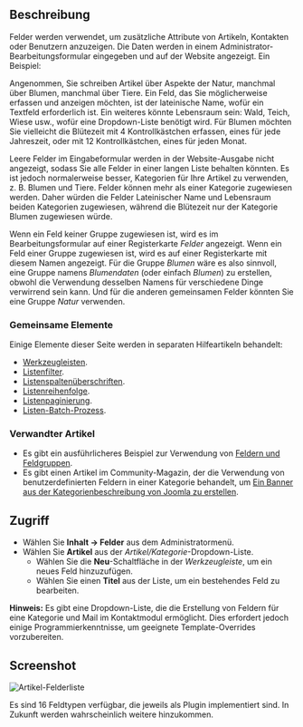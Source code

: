 <!-- Filename: Help4.x:Component:_Fields / Display title: Komponente: Felder -->

## Beschreibung

Felder werden verwendet, um zusätzliche Attribute von Artikeln, Kontakten oder Benutzern anzuzeigen. Die Daten werden in einem Administrator-Bearbeitungsformular eingegeben und auf der Website angezeigt. Ein Beispiel:

Angenommen, Sie schreiben Artikel über Aspekte der Natur, manchmal über Blumen, manchmal über Tiere. Ein Feld, das Sie möglicherweise erfassen und anzeigen möchten, ist der lateinische Name, wofür ein Textfeld erforderlich ist. Ein weiteres könnte Lebensraum sein: Wald, Teich, Wiese usw., wofür eine Dropdown-Liste benötigt wird. Für Blumen möchten Sie vielleicht die Blütezeit mit 4 Kontrollkästchen erfassen, eines für jede Jahreszeit, oder mit 12 Kontrollkästchen, eines für jeden Monat.

Leere Felder im Eingabeformular werden in der Website-Ausgabe nicht angezeigt, sodass Sie alle Felder in einer langen Liste behalten könnten. Es ist jedoch normalerweise besser, Kategorien für Ihre Artikel zu verwenden, z. B. Blumen und Tiere. Felder können mehr als einer Kategorie zugewiesen werden. Daher würden die Felder Lateinischer Name und Lebensraum beiden Kategorien zugewiesen, während die Blütezeit nur der Kategorie Blumen zugewiesen würde.

Wenn ein Feld keiner Gruppe zugewiesen ist, wird es im Bearbeitungsformular auf einer Registerkarte *Felder* angezeigt. Wenn ein Feld einer Gruppe zugewiesen ist, wird es auf einer Registerkarte mit diesem Namen angezeigt. Für die Gruppe *Blumen* wäre es also sinnvoll, eine Gruppe namens *Blumendaten* (oder einfach *Blumen*) zu erstellen, obwohl die Verwendung desselben Namens für verschiedene Dinge verwirrend sein kann. Und für die anderen gemeinsamen Felder könnten Sie eine Gruppe *Natur* verwenden.

### Gemeinsame Elemente

Einige Elemente dieser Seite werden in separaten Hilfeartikeln behandelt:

* [Werkzeugleisten](jdocmanual?article=help/common-elements/toolbars).
* [Listenfilter](jdocmanual?article=help/common-elements/list-filters).
* [Listenspaltenüberschriften](jdocmanual?article=help/common-elements/list-column-headers).
* [Listenreihenfolge](jdocmanual?article=help/common-elements/list-ordering).
* [Listenpaginierung](jdocmanual?article=help/common-elements/list-pagination).
* [Listen-Batch-Prozess](jdocmanual?article=help/common-elements/list-batch-process).

### Verwandter Artikel

* Es gibt ein ausführlicheres Beispiel zur Verwendung von [Feldern und Feldgruppen](jdocmanual?article=user/fields/fields-and-field-groups).
* Es gibt einen Artikel im Community-Magazin, der die Verwendung von benutzerdefinierten Feldern in einer Kategorie behandelt, um [Ein Banner aus der Kategorienbeschreibung von Joomla zu erstellen](https://magazine.joomla.org/all-issues/july-2024/create-a-banner-from-joomla-s-category-description).

## Zugriff

* Wählen Sie **Inhalt → Felder** aus dem Administratormenü.
* Wählen Sie **Artikel** aus der *Artikel/Kategorie*-Dropdown-Liste.
  * Wählen Sie die **Neu**-Schaltfläche in der *Werkzeugleiste*, um ein neues Feld hinzuzufügen.
  * Wählen Sie einen **Titel** aus der Liste, um ein bestehendes Feld zu bearbeiten.

**Hinweis:** Es gibt eine Dropdown-Liste, die die Erstellung von Feldern für eine Kategorie und Mail im Kontaktmodul ermöglicht. Dies erfordert jedoch einige Programmierkenntnisse, um geeignete Template-Overrides vorzubereiten.

## Screenshot

![Artikel-Felderliste](../../../de/images/fields/articles-fields-list.png)

Es sind 16 Feldtypen verfügbar, die jeweils als Plugin implementiert sind. In Zukunft werden wahrscheinlich weitere hinzukommen.

